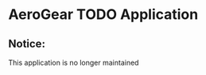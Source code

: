 AeroGear TODO Application
=========================

## Notice:

This application is no longer maintained

